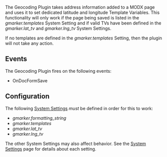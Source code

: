 The Geocoding Plugin takes address information added to a MODX page and uses it to set dedicated latitude and longitude Template Variables.  This functionality will only work if the page being saved is listed in the *gmarker.templates* System Setting and if valid TVs have been defined in the *gmarker.lat_tv* and *gmarker.lng_tv* System Settings.

If no templates are defined in the *gmarker.templates* Setting, then the plugin will not take any action.

## Events

The Geocoding Plugin fires on the following events:

 * OnDocFormSave

## Configuration

The following [System Settings](System-Settings.md) _must_ be defined in order for this to work:

* *gmarker.formatting_string*
* *gmarker.templates*
* *gmarker.lat_tv*
* *gmarker.lng_tv*

The other System Settings may also affect behavior. See the [System Settings](System-Settings.md) page for details about each setting.